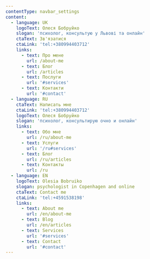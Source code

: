 ```yaml
---
contentType: navbar_settings
content:
  - language: UK
    logoText: Олеся Бобруйко
    slogan: 'психолог, консультую у Львові та онлайн'
    ctaText: Зв'язатися
    ctaLink: 'tel:+380994403712'
    links:
      - text: Про мене
        url: /about-me
      - text: Блог
        url: /articles
      - text: Послуги
        url: '#services'
      - text: Контакти
        url: '#contact'
  - language: RU
    ctaText: Написать мне
    ctaLink: 'tel:+380994403712'
    logoText: Олеся Бобруйко
    slogan: 'психолог, консультирую очно и онлайн'
    links:
      - text: Обо мне
        url: /ru/about-me
      - text: Услуги
        url: '/ru#services'
      - text: Блог
        url: /ru/articles
      - text: Контакты
        url: /ru
  - language: EN
    logoText: Olesia Bobruiko
    slogan: psychologist in Copenhagen and online
    ctaText: Contact me
    ctaLink: 'tel:+4591538198'
    links:
      - text: About me
        url: /en/about-me
      - text: Blog
        url: /en/articles
      - text: Services
        url: '#services'
      - text: Contact
        url: '#contact'
---
```

